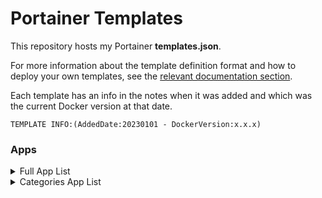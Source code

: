 # Portainer Templates

This repository hosts my Portainer **templates.json**.

For more information about the template definition format and how to deploy your own templates, see the [relevant documentation section](https://docs.portainer.io/advanced/app-templates).


Each template has an info in the notes when it was added and which was the current Docker version at that date.

    TEMPLATE INFO:(AddedDate:20230101 - DockerVersion:x.x.x)

### Apps

<details><summary>Full App List</summary>
<p>

- [AdGuard](https://adguard.com/en/adguard-home/overview.html)
- [Adminer](https://www.adminer.org/)
- [Authelia](https://www.authelia.com/)
- [Authentik](https://goauthentik.io/)
- [Bookstack](https://www.bookstackapp.com/)
- [CodeServer](https://coder.com/)
- [Dashy](https://dashy.to/)
- [DB-Backup](https://github.com/tiredofit/docker-db-backup)
- [Duplicati](https://www.duplicati.com/)
- [Elasticsearch](https://www.elastic.co/elasticsearch/)
- [Emby](https://emby.media/)
- [Gitea](https://gitea.io/)
- [Gitlab](https://about.gitlab.com/)
- [Grafana](https://grafana.com/)
- [Guacamole](https://guacamole.apache.org/)
- [Heimdall](https://heimdall.site/)
- [Homer](https://github.com/bastienwirtz/homer)
- [Jellyfin](https://jellyfin.org/)
- [MariaDB](https://mariadb.org/)
- [Nextcloud](https://nextcloud.com/)
- [Nginx](https://nginx.org/)
- [NginxProxyManager](https://nginxproxymanager.com/)
- [pgAdmin](https://www.pgadmin.org/)
- [phpMyAdmin](https://www.phpmyadmin.net/)
- [Pi-Hole](https://pi-hole.net/)
- [Plex](https://www.plex.tv/)
- [Portainer](https://www.portainer.io/)
- [Portainer Template](https://docs.portainer.io/advanced/app-templates)
- [Postgres](https://www.postgresql.org/)
- [Prometheus](https://prometheus.io/)
- [Redis](https://redis.io/)
- [Remotely](https://github.com/immense/Remotely)
- [Roundcube](https://roundcube.net/)
- [SpeedtestTracker](https://github.com/henrywhitaker3/Speedtest-Tracker)
- [SpeedtestTracker2](https://github.com/alexjustesen/speedtest-tracker)
- [ThemePark](https://theme-park.dev/)
- [Traefik](https://traefik.io/traefik/)
- [TriliumNotes](https://github.com/zadam/trilium)
- [Teleport](https://goteleport.com/)
- [Vaultwarden](https://github.com/dani-garcia/vaultwarden)
- [Watchtower](https://containrrr.dev/watchtower/)
- [Warpgate](https://github.com/warp-tech/warpgate)
- [Wordpress](https://wordpress.org/)
- [Yacht](https://yacht.sh/)

</p>
</details>

<details><summary>Categories App List</summary>
<p>

<details><summary>Ad-Blocker</summary>
<p>

- [AdGuard](https://adguard.com/en/adguard-home/overview.html)
- [Pi-Hole](https://pi-hole.net/)

</p>
</details>

<details><summary>Authentication</summary>
<p>

- [Authelia](https://www.authelia.com/)
- [Authentik](https://goauthentik.io/)
- [Teleport](https://goteleport.com/)

</p>
</details>

<details><summary>Backup</summary>
<p>

- [DB-Backup](https://github.com/tiredofit/docker-db-backup)
- [Duplicati](https://www.duplicati.com/)

</p>
</details>

<details><summary>Blog</summary>
<p>

- [Wordpress](https://wordpress.org/)

</p>
</details>

<details><summary>Cloud</summary>
<p>

- [Nextcloud](https://nextcloud.com/)

</p>
</details>

<details><summary>Dashboard</summary>
<p>

- [Dashy](https://dashy.to/)
- [Heimdall](https://heimdall.site/)
- [Homer](https://github.com/bastienwirtz/homer)

</p>
</details>

<details><summary>Database</summary>
<p>

- [Adminer](https://www.adminer.org/)
- [Elasticsearch](https://www.elastic.co/elasticsearch/)
- [MariaDB](https://mariadb.org/)
- [pgAdmin](https://www.pgadmin.org/)
- [phpMyAdmin](https://www.phpmyadmin.net/)
- [Postgres](https://www.postgresql.org/)
- [Redis](https://redis.io/)

</p>
</details>

<details><summary>Docker</summary>
<p>

- [Portainer](https://www.portainer.io/)
- [Portainer Template](https://docs.portainer.io/advanced/app-templates)
- [Watchtower](https://containrrr.dev/watchtower/)
- [Yacht](https://yacht.sh/)

</p>
</details>

<details><summary>Git</summary>
<p>

- [Gitea](https://gitea.io/)
- [Gitlab](https://about.gitlab.com/)

</p>
</details>

<details><summary>Media</summary>
<p>

- [Emby](https://emby.media/)
- [Jellyfin](https://jellyfin.org/)
- [Plex](https://www.plex.tv/)

</p>
</details>

<details><summary>Monitoring</summary>
<p>

- [Grafana](https://grafana.com/)
- [Prometheus](https://prometheus.io/)
- [SpeedtestTracker](https://github.com/henrywhitaker3/Speedtest-Tracker)
- [SpeedtestTracker2](https://github.com/alexjustesen/speedtest-tracker)

</p>
</details>

<details><summary>Other</summary>
<p>

- [ThemePark](https://theme-park.dev/)

</p>
</details>

<details><summary>Password</summary>
<p>

- [Vaultwarden](https://github.com/dani-garcia/vaultwarden)

</p>
</details>

<details><summary>Proxy</summary>
<p>

- [NginxProxyManager](https://nginxproxymanager.com/)
- [Traefik](https://traefik.io/traefik/)

</p>
</details>

<details><summary>Remote</summary>
<p>

- [Guacamole](https://guacamole.apache.org/)
- [Remotely](https://github.com/immense/Remotely)
- [Teleport](https://goteleport.com/)
- [Warpgate](https://github.com/warp-tech/warpgate)

</p>
</details>

<details><summary>Tools</summary>
<p>

- [CodeServer](https://coder.com/)
- [Roundcube](https://roundcube.net/)
- [TriliumNotes](https://github.com/zadam/trilium)

</p>
</details>

<details><summary>Webserver</summary>
<p>

- [Nginx](https://nginx.org/)

</p>
</details>

<details><summary>Wiki</summary>
<p>

- [Bookstack](https://www.bookstackapp.com/)

</p>
</details>

</p>
</details>